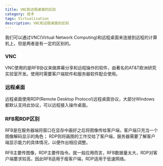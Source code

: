 ```yaml
---
title: VNC和远程桌面的区别
category: 技术
tags: Virtualization
description: VNC和远程桌面的区别
---
```

我们可以通过VNC(Virtual Network Computing)和远程桌面来连接到远程的计算机上，但是两者是有一定的区别的。

### VNC

VNC使用的是RFB协议来做屏幕分享和远程操作的软件，由著名的AT&T欧洲研究实验室开发。使用时需要客户端软件和服务器软件配合使用。

### 远程桌面

远程桌面使用RDP(Remote Desktop Protocol)远程桌面协议，大部分Windows都默认支持此协议，可以远程接入操作桌面。

### RFB和RDP区别
RFB是在服务器端将窗口在显存中画好之后将图像传给客户端，客户端只充当一个图像解码显示的角色； RDP则将画图的工作交给了客户端，服务器需要了解客户端显示能力的具体情况，以便作出相应调整。

RFB主要传图像，RDP主要传指令。就一般应用而言，RFB数据量太大，RDP对客户端要求较高，因此RFB适用于瘦客户端，RDP适用于低速网络。

